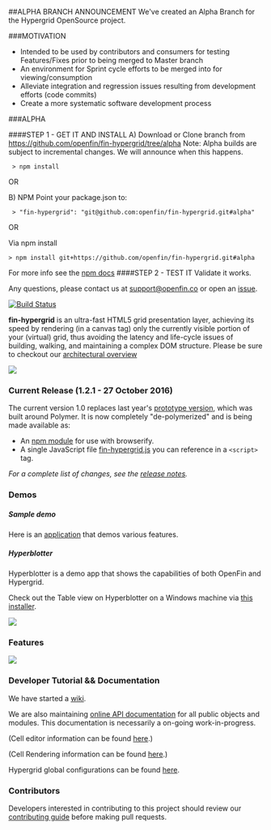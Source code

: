 ##ALPHA BRANCH ANNOUNCEMENT
We've created an Alpha Branch for the Hypergrid OpenSource project. 

###MOTIVATION
   * Intended to be used by contributors and consumers for testing Features/Fixes prior to being merged to Master branch
   * An environment for Sprint cycle efforts to be merged into for viewing/consumption
   * Alleviate integration and regression issues resulting from development efforts (code commits)
   * Create a more systematic software development process

###ALPHA 

####STEP 1 - GET IT AND INSTALL
A) Download or Clone branch from https://github.com/openfin/fin-hypergrid/tree/alpha
         Note: Alpha builds are subject to incremental changes. We will announce when this happens.

     > npm install       

  OR
      
B) NPM
 Point your package.json to:

     > "fin-hypergrid": "git@github.com:openfin/fin-hypergrid.git#alpha"

  OR
     
 Via npm install
   
    > npm install git+https://github.com/openfin/fin-hypergrid.git#alpha

For more info see the [npm docs](https://docs.npmjs.com/files/package.json#git-urls-as-dependencies)
####STEP 2 - TEST IT
        Validate it works.

Any questions, please contact us at support@openfin.co or open an [issue](https://github.com/openfin/fin-hypergrid/issues).


[![Build Status](https://travis-ci.org/openfin/fin-hypergrid.svg?branch=develop)](https://travis-ci.org/openfin/fin-hypergrid)

**fin-hypergrid** is an ultra-fast HTML5 grid presentation layer, achieving its speed by rendering (in a canvas tag) only the currently visible portion of your (virtual) grid, thus avoiding the latency and life-cycle issues of building, walking, and maintaining a complex DOM structure. Please be sure to checkout our [architectural overview](https://github.com/openfin/fin-hypergrid/blob/master/OVERVIEW.md) 

<img src="images/README/gridshot04.gif">

### Current Release (1.2.1 - 27 October 2016)

The current version 1.0 replaces last year's [prototype version](https://github.com/openfin/fin-hypergrid/tree/polymer-prototype), which was built around Polymer. It is now completely "de-polymerized" and is being made available as:
* An [npm module](https://www.npmjs.com/package/fin-hypergrid) for use with browserify.
* A single JavaScript file [fin-hypergrid.js](https://openfin.github.io/fin-hypergrid/build/fin-hypergrid.js) you can reference in a `<script>` tag.

_For a complete list of changes, see the [release notes](https://github.com/openfin/fin-hypergrid/releases)._

### Demos

##### Sample demo

Here is an [application](http://openfin.github.io/fin-hypergrid/) that demos various features.
   
##### Hyperblotter

Hyperblotter is a demo app that shows the capabilities of both OpenFin and Hypergrid.

Check out the Table view on Hyperblotter on a Windows machine via [this installer](https://dl.openfin.co/services/download?fileName=Hyperblotter&config=http://cdn.openfin.co/demos/hyperblotter/app.json).

![](https://github.com/openfin/fin-hypergrid/blob/master/images/README/Hyperblotter%20Tabled%20Reduced%20Rows.png)

### Features

![](https://github.com/openfin/fin-hypergrid/blob/master/images/README/Hypergrid%20Features.png)

### Developer Tutorial && Documentation

We have started a [wiki](https://github.com/openfin/fin-hypergrid/wiki). 

We are also maintaining [online API documentation](http://openfin.github.io/fin-hypergrid/doc/Hypergrid.html) for all public objects and modules. This documentation is necessarily a on-going work-in-progress.

(Cell editor information can be found [here](http://openfin.github.io/fin-hypergrid/doc/tutorial-cell-editors.html).)

(Cell Rendering information can be found [here](http://openfin.github.io/fin-hypergrid/doc/tutorial-cell-renderer.html).)

Hypergrid global configurations can be found [here](http://openfin.github.io/fin-hypergrid/doc/module-defaults.html). 

### Contributors

Developers interested in contributing to this project should review our [contributing guide](CONTRIBUTING.md) before making pull requests.
